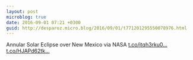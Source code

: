 ```yaml
---
layout: post
microblog: true
date: 2016-09-01 07:21 +0300
guid: http://desparoz.micro.blog/2016/09/01/t771201295550078976.html
---
```

Annular Solar Eclipse over New Mexico  via NASA [t.co/jtqh3rku0...](https://t.co/jtqh3rku0j) [t.co/HJAPd62tk...](https://t.co/HJAPd62tkT)
